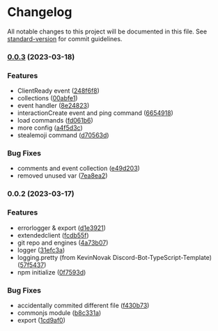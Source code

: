 # Changelog

All notable changes to this project will be documented in this file. See [standard-version](https://github.com/conventional-changelog/standard-version) for commit guidelines.

### [0.0.3](https://github.com/Minecraft55665/MrKrabsBot/compare/v0.0.2...v0.0.3) (2023-03-18)


### Features

* ClientReady event ([248f6f8](https://github.com/Minecraft55665/MrKrabsBot/commit/248f6f8604566e4c96fab3c582bc390b268c3ce2))
* collections ([00abfe1](https://github.com/Minecraft55665/MrKrabsBot/commit/00abfe10877e7e98716b642b33960663069af656))
* event handler ([8e24823](https://github.com/Minecraft55665/MrKrabsBot/commit/8e248234a3be5cd293c64af6a4b864998edce2da))
* interactionCreate event and ping command ([6654918](https://github.com/Minecraft55665/MrKrabsBot/commit/6654918c1cb00f1bb8f454ae6414cc7174c276d0))
* load commands ([fd061b6](https://github.com/Minecraft55665/MrKrabsBot/commit/fd061b621ec5e7471f997d36a1c22eb5f11631a8))
* more config ([a4f5d3c](https://github.com/Minecraft55665/MrKrabsBot/commit/a4f5d3c34055bdd049ce69eea5a21585da9e9210))
* stealemoji command ([d70563d](https://github.com/Minecraft55665/MrKrabsBot/commit/d70563d7910a038290ab7c054c9b343db53d9916))


### Bug Fixes

* comments and event collection ([e49d203](https://github.com/Minecraft55665/MrKrabsBot/commit/e49d203be2176d37779f919bec5d39b91565bb19))
* removed unused var ([7ea8ea2](https://github.com/Minecraft55665/MrKrabsBot/commit/7ea8ea241d7a252ce74ce15f535dedc79d4cd349))

### 0.0.2 (2023-03-17)


### Features

* errorlogger & export ([d1e3921](https://github.com/Minecraft55665/MrKrabsBot/commit/d1e392138e6c32fc5ae4ba2cafcf9bd57c5954c5))
* extendedclient ([fcdb55f](https://github.com/Minecraft55665/MrKrabsBot/commit/fcdb55f17ef3e75401a5236a71f9df085fc3c422))
* git repo and engines ([4a73b07](https://github.com/Minecraft55665/MrKrabsBot/commit/4a73b0794f2975559d1de233231da09460b99919))
* logger ([31efc3a](https://github.com/Minecraft55665/MrKrabsBot/commit/31efc3a6384bc7b89af42ffc3b5df0c7f567d35e))
* logging.pretty (from KevinNovak Discord-Bot-TypeScript-Template) ([57f5437](https://github.com/Minecraft55665/MrKrabsBot/commit/57f543741c1b56c4ddb5bd71839b755d1a8e5481))
* npm initialize ([0f7593d](https://github.com/Minecraft55665/MrKrabsBot/commit/0f7593d961602ee2ceb47c779a57eb3d97d2c7ee))


### Bug Fixes

* accidentally commited different file ([f430b73](https://github.com/Minecraft55665/MrKrabsBot/commit/f430b7399845fc50a6935aaee16473e4a3217240))
* commonjs module ([b8c331a](https://github.com/Minecraft55665/MrKrabsBot/commit/b8c331a03ee1da280c0fdfeb6622b6f5d468ea01))
* export ([1cd9af0](https://github.com/Minecraft55665/MrKrabsBot/commit/1cd9af04765cd6497fe0db7b8e96205a2f4c7725))
